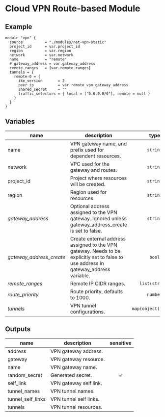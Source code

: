 # Cloud VPN Route-based Module

## Example

```hcl
module "vpn" {
  source          = "./modules/net-vpn-static"
  project_id      = var.project_id
  region          = var.region
  network         = var.network
  name            = "remote"
  # gateway_address = var.gateway_address
  remote_ranges   = [var.remote_ranges]
  tunnels = {
    remote-0 = {
      ike_version       = 2
      peer_ip           = var.remote_vpn_gateway_address
      shared_secret     = ""
      traffic_selectors = { local = ["0.0.0.0/0"], remote = null }
    }
  }
}
```

<!-- BEGIN TFDOC -->
## Variables

| name | description | type | required | default |
|---|---|:---: |:---:|:---:|
| name | VPN gateway name, and prefix used for dependent resources. | <code title="">string</code> | ✓ |  |
| network | VPC used for the gateway and routes. | <code title="">string</code> | ✓ |  |
| project_id | Project where resources will be created. | <code title="">string</code> | ✓ |  |
| region | Region used for resources. | <code title="">string</code> | ✓ |  |
| *gateway_address* | Optional address assigned to the VPN gateway. Ignored unless gateway_address_create is set to false. | <code title="">string</code> |  | <code title=""></code> |
| *gateway_address_create* | Create external address assigned to the VPN gateway. Needs to be explicitly set to false to use address in gateway_address variable. | <code title="">bool</code> |  | <code title="">true</code> |
| *remote_ranges* | Remote IP CIDR ranges. | <code title="list&#40;string&#41;">list(string)</code> |  | <code title="">[]</code> |
| *route_priority* | Route priority, defaults to 1000. | <code title="">number</code> |  | <code title="">1000</code> |
| *tunnels* | VPN tunnel configurations. | <code title="map&#40;object&#40;&#123;&#10;ike_version   &#61; number&#10;peer_ip       &#61; string&#10;shared_secret &#61; string&#10;traffic_selectors &#61; object&#40;&#123;&#10;local  &#61; list&#40;string&#41;&#10;remote &#61; list&#40;string&#41;&#10;&#125;&#41;&#10;&#125;&#41;&#41;">map(object({...}))</code> |  | <code title="">{}</code> |

## Outputs

| name | description | sensitive |
|---|---|:---:|
| address | VPN gateway address. |  |
| gateway | VPN gateway resource. |  |
| name | VPN gateway name. |  |
| random_secret | Generated secret. | ✓ |
| self_link | VPN gateway self link. |  |
| tunnel_names | VPN tunnel names. |  |
| tunnel_self_links | VPN tunnel self links. |  |
| tunnels | VPN tunnel resources. |  |
<!-- END TFDOC -->